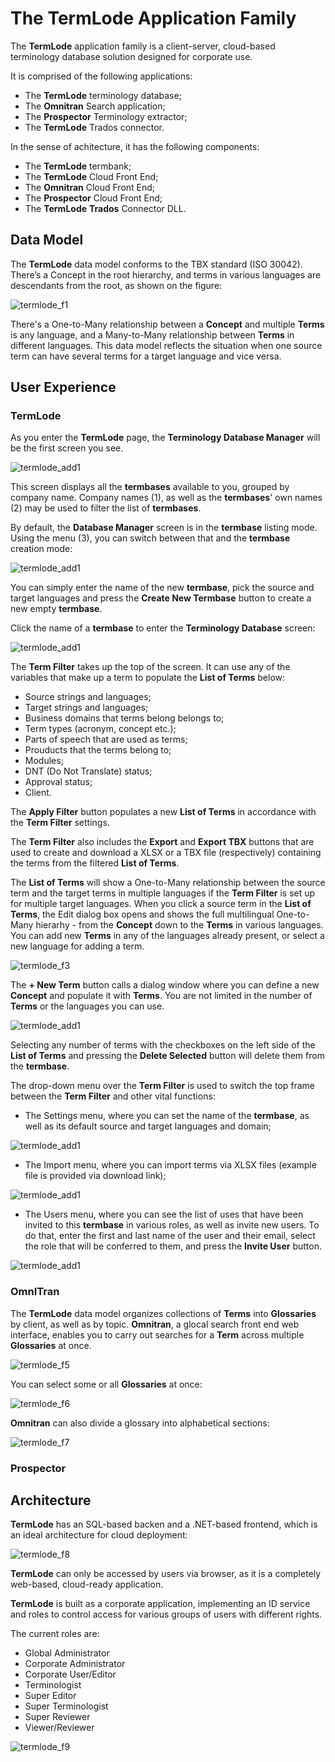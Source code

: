 # The TermLode Application Family

The **TermLode** application family is a client-server, cloud-based terminology database solution designed for corporate use.

It is comprised of the following applications:

- The **TermLode** terminology database;
- The **Omnitran** Search application;
- The **Prospector** Terminology extractor;
- The **TermLode** Trados connector.

In the sense of achitecture, it has the following components:

- The **TermLode** termbank;
- The **TermLode** Cloud Front End;
- The **Omnitran** Cloud Front End;
- The **Prospector** Cloud Front End;
- The **TermLode** **Trados** Connector DLL.

## Data Model

The **TermLode** data model conforms to the TBX standard (ISO 30042). There’s a Concept in the root hierarchy, and terms in various languages are descendants from the root, as shown on the figure:

![termlode_f1](termlode_f1.png)

There's a One-to-Many relationship between a **Concept** and multiple **Terms** is any language, and a Many-to-Many relationship between **Terms** in different languages. This data model reflects the situation when one source term can have several terms for a target language and vice versa.

## User Experience

### TermLode

As you enter the **TermLode** page, the **Terminology Database Manager** will be the first screen you see. 

![termlode_add1](termlode_add_1.png)

This screen displays all the **termbases** available to you, grouped by company name. Company names (1), as well as the **termbases**' own names (2) may be used to filter the list of **termbases**.

By default, the **Database Manager** screen is in the **termbase** listing mode. Using the menu (3), you can switch between that and the **termbase** creation mode:

![termlode_add1](termlode_add_2.png)

You can simply enter the name of the new **termbase**, pick the source and target languages and press the **Create New Termbase** button to create a new empty **termbase**.

Click the name of a **termbase** to enter the **Terminology Database** screen:

![termlode_add1](termlode_add_3.png)

The **Term Filter** takes up the top of the screen. It can use any of the variables that make up a term to populate the **List of Terms** below:

- Source strings and languages;
- Target strings and languages;
- Business domains that terms belong belongs to;
- Term types (acronym, concept etc.);
- Parts of speech that are used as terms;
- Prouducts that the terms belong to;
- Modules;
- DNT (Do Not Translate) status;
- Approval status;
- Client.

The **Apply Filter** button populates a new **List of Terms** in accordance with the **Term Filter** settings.

The **Term Filter** also includes the **Export** and **Export TBX** buttons that are used to create and download a XLSX or a TBX file (respectively) containing the terms from the filtered **List of Terms**.

The **List of Terms** will show a One-to-Many relationship between the source term and the target terms in multiple languages if the **Term Filter**  is set up for multiple target languages. When you click a source term in the **List of Terms**, the Edit dialog box opens and shows the full multilingual One-to-Many hierarhy - from the **Concept** down to the **Terms** in various languages. You can add new **Terms** in any of the languages already present, or select a new language for adding a term.

![termlode_f3](termlode_f3.png)

The **+ New Term** button calls a dialog window where you can define a new **Concept** and populate it with **Terms**. You are not limited in the number of **Terms** or the languages you can use.

![termlode_add1](termlode_add_7.png)

Selecting any number of terms with the checkboxes on the left side of the **List of Terms** and pressing the **Delete Selected** button will delete them from the **termbase**.

The drop-down menu over the **Term Filter** is used to switch the top frame between the **Term Filter** and other vital functions:

- The Settings menu, where you can set the name of the **termbase**, as well as its default source and target languages and domain;

![termlode_add1](termlode_add_4.png)

- The Import menu, where you can import terms via XLSX files (example file is provided via download link);

![termlode_add1](termlode_add_5.png)

- The Users menu, where you can see the list of uses that have been invited to this **termbase** in various roles, as well as invite new users. To do that, enter the first and last name of the user and their email, select the role that will be conferred to them, and press the **Invite User** button.

![termlode_add1](termlode_add_6.png)


### OmnITran

The **TermLode** data model organizes collections of **Terms** into **Glossaries** by client, as well as by topic. **Omnitran**, a glocal search front end web interface, enables you to carry out searches for a **Term** across multiple **Glossaries** at once.

![termlode_f5](termlode_f5.png)

You can select some or all **Glossaries** at once:

![termlode_f6](termlode_f6.png)

**Omnitran** can also divide a glossary into alphabetical sections:

![termlode_f7](termlode_f7.png)

### Prospector

## Architecture

**TermLode** has an SQL-based backen and a .NET-based frontend, which is an ideal architecture for cloud deployment:

![termlode_f8](termlode_f8.png)

**TermLode** can only be accessed by users via browser, as it is a completely web-based, cloud-ready application.

**TermLode** is built as a corporate application, implementing an ID service and roles to control access for various groups of users with different rights. 

The current roles are:

- Global Administrator
- Corporate Administrator
- Corporate User/Editor
- Terminologist
- Super Editor
- Super Terminologist
- Super Reviewer
- Viewer/Reviewer

![termlode_f9](termlode_f9.png)